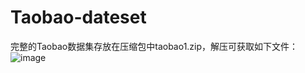 # Taobao-dateset
完整的Taobao数据集存放在压缩包中taobao1.zip，解压可获取如下文件：
![image](https://github.com/Sunscreen123/Taobao-dateset/assets/39050681/ee50a5ad-d7c6-45e3-9a9c-456480aa1407)
